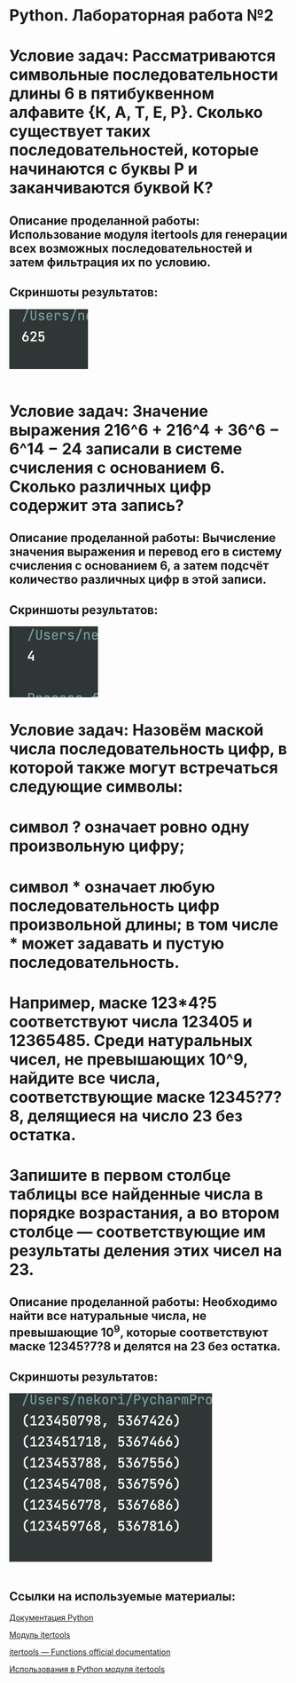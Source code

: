 # Python. Лабораторная работа №2

# Условие задач: Рассматриваются символьные последовательности длины 6 в пятибуквенном алфавите {К, А, Т, Е, Р}. Сколько существует таких последовательностей, которые начинаются с буквы Р и заканчиваются буквой К?</h3>
## Описание проделанной работы: Использование модуля itertools для генерации всех возможных последовательностей и затем фильтрация их по условию.</h4>
## Скриншоты результатов:</h4>
![](photo/1.png)<br><br>

# Условие задач: Значение выражения 216^6 + 216^4 + 36^6 − 6^14 − 24 записали в системе счисления с основанием 6. Сколько различных цифр содержит эта запись?</h3>
## Описание проделанной работы: Вычисление значения выражения и перевод его в систему счисления с основанием 6, а затем подсчёт количество различных цифр в этой записи.</h4>
## Скриншоты результатов:</h4>
![](photo/2.png)

# Условие задач: Назовём маской числа последовательность цифр, в которой также могут встречаться следующие символы:
# символ ? означает ровно одну произвольную цифру; 
# символ * означает любую последовательность цифр произвольной длины; в том числе * может задавать и пустую последовательность.
# Например, маске 123*4?5 соответствуют числа 123405 и 12365485. Среди натуральных чисел, не превышающих 10^9, найдите все числа, соответствующие маске 12345?7?8, делящиеся на число 23 без остатка.
# Запишите в первом столбце таблицы все найденные числа в порядке возрастания, а во втором столбце — соответствующие им результаты деления этих чисел на 23.

## Описание проделанной работы: Необходимо найти все натуральные числа, не превышающие $10^9$, которые соответствуют маске 12345?7?8 и делятся на 23 без остатка.

## Скриншоты результатов:
![](photo/3.png)<br><br>

## Ссылки на используемые материалы:
[Документация Python](https://www.python.org/doc/)

[Модуль itertools](https://habr.com/ru/companies/otus/articles/529356/)

[itertools — Functions official documentation](https://docs.python.org/3/library/itertools.html)

[Использования в Python модуля itertools](https://proglib.io/p/iteriruemsya-pravilno-20-priemov-ispolzovaniya-v-python-modulya-itertools-2020-01-03)

